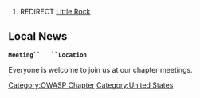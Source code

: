1.  REDIRECT [Little Rock](Little_Rock "wikilink")

## Local News

**`Meeting``   ``Location`**

Everyone is welcome to join us at our chapter meetings.

[Category:OWASP Chapter](Category:OWASP_Chapter "wikilink")
[Category:United States](Category:United_States "wikilink")